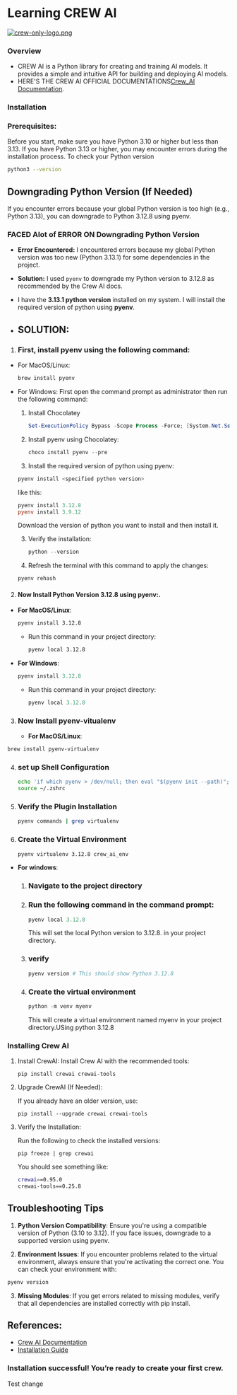 # **Learning CREW AI**

[![crew-only-logo.png](https://i.postimg.cc/G3xn0D6W/crew-only-logo.png)](https://postimg.cc/F1zB3Yrp)

### **Overview**

- CREW AI is a Python library for creating and training AI models. It provides a simple and intuitive API for building and deploying AI models.
- HERE'S THE CREW AI OFFICIAL DOCUMENTATIONS[Crew_AI Documentation](https://docs.crewai.com/introduction).

### **Installation**

### Prerequisites:

Before you start, make sure you have Python 3.10 or higher but less than 3.13. If you have Python 3.13 or higher, you may encounter errors during the installation process.
To check your Python version

```bash
python3 --version

```

## **Downgrading Python Version (If Needed)**

If you encounter errors because your global Python version is too high (e.g., Python 3.13), you can downgrade to Python 3.12.8 using pyenv.

### **FACED Alot of ERROR ON Downgrading Python Version**

- **Error Encountered:** I encountered errors because my global Python version was too new (Python 3.13.1) for some dependencies in the project.
- **Solution:** I used `pyenv` to downgrade my Python version to 3.12.8 as recommended by the Crew AI docs.
- I have the **3.13.1 python version** installed on my system. I will install the required version of python using **pyenv**.

- ## SOLUTION:

1. ### First, install **pyenv** using the following command:

- For MacOS/Linux:

  ```bash
  brew install pyenv

  ```

- For Windows:
  First open the command prompt as administrator then run the following command:

  1. Install Chocolatey

     ```powershell
     Set-ExecutionPolicy Bypass -Scope Process -Force; [System.Net.ServicePointManager]::SecurityProtocol = [System.Net.SecurityProtocolType]::Tls12; iex ((New-Object System.Net.WebClient).DownloadString('https://community.chocolatey.org/install.ps1'))

     ```

  2. Install pyenv using Chocolatey:

     ```powershell
     choco install pyenv --pre

     ```

  3. Install the required version of python using pyenv:

  ```powershell
  pyenv install <specified python version>
  ```

  like this:

  ```powershell
  pyenv install 3.12.8
  pyenv install 3.9.12
  ```

  Download the version of python you want to install and then install it.

  3. Verify the installation:

     ```powershell
     python --version
     ```

  4. Refresh the terminal with this command to apply the changes:

  ```powershell
  pyenv rehash
  ```

2. #### Now Install Python Version 3.12.8 using pyenv:.

- **For MacOS/Linux**:
  ```bash
  pyenv install 3.12.8
  ```
  - Run this command in your project directory:
    ```bash
    pyenv local 3.12.8
    ```
- **For Windows**:
  ```powershell
  pyenv install 3.12.8
  ```
  - Run this command in your project directory:
    ```powershell
    pyenv local 3.12.8
    ```

3. ### Now Install pyenv-vitualenv
   - **For MacOS/Linux**:

```bash
brew install pyenv-virtualenv
```

4. ### set up Shell Configuration
   ```bash
   echo 'if which pyenv > /dev/null; then eval "$(pyenv init --path)"; eval "$(pyenv init -)"; eval "$(pyenv virtualenv-init -)"; fi' >> ~/.zshrc
   source ~/.zshrc
   ```
5. ### Verify the Plugin Installation

   ```bash
   pyenv commands | grep virtualenv

   ```

6. ### Create the Virtual Environment
   ```bash
   pyenv virtualenv 3.12.8 crew_ai_env
   ```

- **For windows**:

  1.  ### Navigate to the project directory

  2.  ### Run the following command in the command prompt:
      ```powershell
      pyenv local 3.12.8
      ```
      This will set the local Python version to 3.12.8. in your project directory.
  3.  ### verify
      ```powershell
      pyenv version # This should show Python 3.12.8
      ```
  4.  ### Create the virtual environment
      ```powershell
      python -m venv myenv
      ```
      This will create a virtual environment named myenv in your project directory.USing python 3.12.8

### **Installing Crew AI**

1. Install CrewAI:
   Install Crew AI with the recommended tools:

   ```Terminal
   pip install crewai crewai-tools

   ```

2. Upgrade CrewAI (If Needed):

   If you already have an older version, use:

   ```Terminal
   pip install --upgrade crewai crewai-tools

   ```

3. Verify the Installation:

   Run the following to check the installed versions:

   ```Terminal
   pip freeze | grep crewai
   ```

   You should see something like:

   ```bash
   crewai==0.95.0
   crewai-tools==0.25.8
   ```

## **Troubleshooting Tips**

1. **Python Version Compatibility**: Ensure you're using a compatible version of Python (3.10 to 3.12). If you face issues, downgrade to a supported version using pyenv.

2. **Environment Issues**: If you encounter problems related to the virtual environment, always ensure that you're activating the correct one. You can check your environment with:

```bash
pyenv version
```

3. **Missing Modules**: If you get errors related to missing modules, verify that all dependencies are installed correctly with pip install.

## References:

- [Crew AI Documentation](https://crew.ai/docs/)
- [Installation Guide](https://docs.crewai.com/installation)

### Installation successful! You’re ready to create your first crew.

Test change
